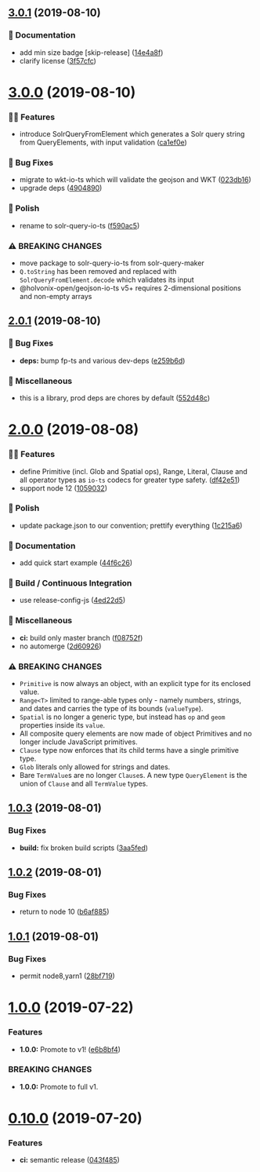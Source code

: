 ## [3.0.1](https://github.com/holvonix-open/solr-query-io-ts/compare/v3.0.0...v3.0.1) (2019-08-10)


### 📖 Documentation

* add min size badge [skip-release] ([14e4a8f](https://github.com/holvonix-open/solr-query-io-ts/commit/14e4a8f))
* clarify license ([3f57cfc](https://github.com/holvonix-open/solr-query-io-ts/commit/3f57cfc))

# [3.0.0](https://github.com/holvonix-open/solr-query-io-ts/compare/v2.0.1...v3.0.0) (2019-08-10)


### 🌟🚀 Features

* introduce SolrQueryFromElement which generates a Solr query string from QueryElements, with input validation ([ca1ef0e](https://github.com/holvonix-open/solr-query-io-ts/commit/ca1ef0e))


### 🐛 Bug Fixes

* migrate to wkt-io-ts which will validate the geojson and WKT ([023db16](https://github.com/holvonix-open/solr-query-io-ts/commit/023db16))
* upgrade deps ([4904890](https://github.com/holvonix-open/solr-query-io-ts/commit/4904890))


### 💄 Polish

* rename to solr-query-io-ts ([f590ac5](https://github.com/holvonix-open/solr-query-io-ts/commit/f590ac5))


### ⚠️ BREAKING CHANGES

* move package to solr-query-io-ts from solr-query-maker
* `Q.toString` has been removed and replaced with `SolrQueryFromElement.decode` which validates its input
* @holvonix-open/geojson-io-ts v5+ requires 2-dimensional positions and non-empty arrays

## [2.0.1](https://github.com/holvonix-open/solr-query-io-ts/compare/v2.0.0...v2.0.1) (2019-08-10)


### 🐛 Bug Fixes

* **deps:** bump fp-ts and various dev-deps ([e259b6d](https://github.com/holvonix-open/solr-query-io-ts/commit/e259b6d))


### 🧦 Miscellaneous

* this is a library, prod deps are chores by default ([552d48c](https://github.com/holvonix-open/solr-query-io-ts/commit/552d48c))

# [2.0.0](https://github.com/holvonix-open/solr-query-io-ts/compare/v1.0.3...v2.0.0) (2019-08-08)


### 🌟🚀 Features

* define Primitive (incl. Glob and Spatial ops), Range, Literal, Clause and all operator types as `io-ts` codecs for greater type safety. ([df42e51](https://github.com/holvonix-open/solr-query-io-ts/commit/df42e51))
* support node 12 ([1059032](https://github.com/holvonix-open/solr-query-io-ts/commit/1059032))


### 💄 Polish

* update package.json to our convention; prettify everything ([1c215a6](https://github.com/holvonix-open/solr-query-io-ts/commit/1c215a6))


### 📖 Documentation

* add quick start example ([44f6c26](https://github.com/holvonix-open/solr-query-io-ts/commit/44f6c26))


### 🔧 Build / Continuous Integration

* use release-config-js ([4ed22d5](https://github.com/holvonix-open/solr-query-io-ts/commit/4ed22d5))


### 🧦 Miscellaneous

* **ci:** build only master branch ([f08752f](https://github.com/holvonix-open/solr-query-io-ts/commit/f08752f))
* no automerge ([2d60926](https://github.com/holvonix-open/solr-query-io-ts/commit/2d60926))


### ⚠️ BREAKING CHANGES

* `Primitive` is now always an object, with an explicit type for its enclosed value.
* `Range<T>` limited to range-able types only - namely numbers, strings, and dates and carries the type of its bounds (`valueType`).
* `Spatial` is no longer a generic type, but instead has `op` and `geom` properties inside its `value`.
* All composite query elements are now made of object Primitives and no longer include JavaScript primitives.
* `Clause` type now enforces that its child terms have a single primitive type.
* `Glob` literals only allowed for strings and dates.
* Bare `TermValue`s are no longer `Clause`s.  A new type `QueryElement` is the union of `Clause` and all `TermValue` types.

## [1.0.3](https://github.com/holvonix-open/solr-query-io-ts/compare/v1.0.2...v1.0.3) (2019-08-01)


### Bug Fixes

* **build:** fix broken build scripts ([3aa5fed](https://github.com/holvonix-open/solr-query-io-ts/commit/3aa5fed))

## [1.0.2](https://github.com/holvonix-open/solr-query-io-ts/compare/v1.0.1...v1.0.2) (2019-08-01)


### Bug Fixes

* return to node 10 ([b6af885](https://github.com/holvonix-open/solr-query-io-ts/commit/b6af885))

## [1.0.1](https://github.com/holvonix-open/solr-query-io-ts/compare/v1.0.0...v1.0.1) (2019-08-01)


### Bug Fixes

* permit node8,yarn1 ([28bf719](https://github.com/holvonix-open/solr-query-io-ts/commit/28bf719))

# [1.0.0](https://github.com/holvonix-open/solr-query-io-ts/compare/v0.10.0...v1.0.0) (2019-07-22)


### Features

* **1.0.0:** Promote to v1! ([e6b8bf4](https://github.com/holvonix-open/solr-query-io-ts/commit/e6b8bf4))


### BREAKING CHANGES

* **1.0.0:** Promote to full v1.

# [0.10.0](https://github.com/holvonix-open/solr-query-io-ts/compare/v0.9.1...v0.10.0) (2019-07-20)


### Features

* **ci:** semantic release ([043f485](https://github.com/holvonix-open/solr-query-io-ts/commit/043f485))
